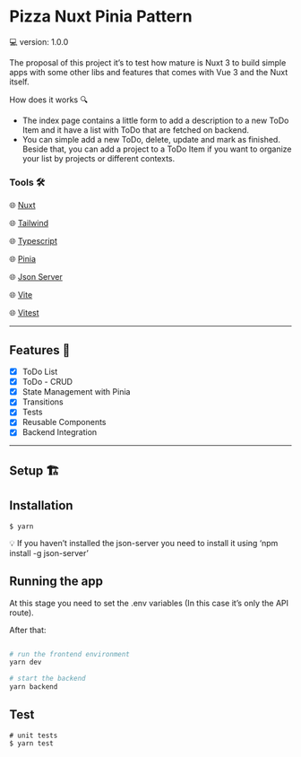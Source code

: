 # Pizza Nuxt Pinia Pattern

💻 version: 1.0.0

The proposal of this project it’s to test how mature is Nuxt 3 to build simple apps with some other libs and features that comes with Vue 3 and the Nuxt itself.

How does it works 🔍

- The index page contains a little form to add a description to a new ToDo Item and it have a list with ToDo that are fetched on backend.
- You can simple add a new ToDo, delete, update and mark as finished. Beside that, you can add a project to a ToDo Item if you want to organize your list by projects or different contexts.

### Tools 🛠️

🌐 [Nuxt](https://v3.nuxtjs.org/)

🌐 [Tailwind](https://tailwindcss.com/)

🌐 [Typescript](https://www.typescriptlang.org/)

🌐 [Pinia](https://pinia.vuejs.org/)

🌐 [Json Server](https://github.com/typicode/json-server)

🌐 [Vite](https://vitejs.dev/)

🌐 [Vitest](https://vitest.dev/)

---

## Features 📜

- [x]  ToDo List
- [x]  ToDo - CRUD
- [x]  State Management with Pinia
- [x]  Transitions
- [x]  Tests
- [x]  Reusable Components
- [x]  Backend Integration

---

## Setup 🏗️

## Installation

```
$ yarn
```

<aside>
💡 If you haven’t installed the json-server you need to install it using ‘npm install -g json-server’

</aside>

## Running the app

At this stage you need to set the .env variables (In this case it’s only the API route).

After that:

```bash

# run the frontend environment
yarn dev

# start the backend
yarn backend
```

## Test

```
# unit tests
$ yarn test

```
